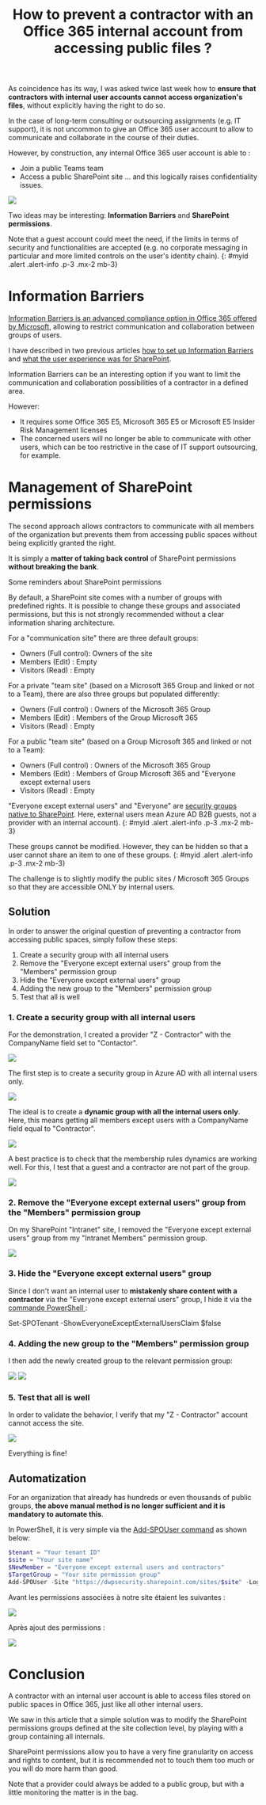 ﻿---
title: "How to prevent a contractor with an Office 365 internal account from accessing public files ?"
subtitle:
excerpt: In the case of long-term consulting or outsourcing assignments (e.g. IT support), it is not uncommon to give an Office 365 user account to allow to communicate and collaborate in the course of their duties. 
tags:
  - Microsoft 365
  - SharePoint Online
  - External sharing
header_img : "./assets/img/posts/2021-09-16_PreventContractorsToAccessPublicFiles_0.jpg"
---


As coincidence has its way, I was asked twice last week how to **ensure that contractors with internal user accounts cannot access organization's files**, without explicitly having the right to do so. 

In the case of long-term consulting or outsourcing assignments (e.g. IT support), it is not uncommon to give an Office 365 user account to allow to communicate and collaborate in the course of their duties. 

However, by construction, any internal Office 365 user account is able to : 
- Join a public Teams team 
- Access a public SharePoint site
... and this logically raises confidentiality issues. 

<img src="https://thijoubert.github.io/assets/img/posts/2021-09-16_PreventContractorsToAccessPublicFiles_1.png" >

Two ideas may be interesting: **Information Barriers** and **SharePoint permissions**. 

Note that a guest account could meet the need, if the limits in terms of security and functionalities are accepted (e.g. no corporate messaging in particular and more limited controls on the user's identity chain).
{: #myid .alert .alert-info .p-3 .mx-2 mb-3}


# Information Barriers 

[Information Barriers is an advanced compliance option in Office 365 offered by Microsoft](https://docs.microsoft.com/en-us/microsoftteams/information-barriers-in-teams), allowing to restrict communication and collaboration between groups of users.

I have described in two previous articles [how to set up Information Barriers](https://www.thijoubert.com/2021-07/InformationBarriers-Feedback-from-the-field-1-2/) and [what the user experience was for SharePoint](https://www.thijoubert.com/2021-08/InformationBarriers-OneDrive/). 

Information Barriers can be an interesting option if you want to limit the communication and collaboration possibilities of a contractor in a defined area.

However: 
- It requires some Office 365 E5, Microsoft 365 E5 or Microsoft E5 Insider Risk Management licenses
- The concerned users will no longer be able to communicate with other users, which can be too restrictive in the case of IT support outsourcing, for example.



# Management of SharePoint permissions

The second approach allows contractors to communicate with all members of the organization but prevents them from accessing public spaces without being explicitly granted the right. 

It is simply a **matter of taking back control** of SharePoint permissions **without breaking the bank**.

Some reminders about SharePoint permissions

By default, a SharePoint site comes with a number of groups with predefined rights. It is possible to change these groups and associated permissions, but this is not strongly recommended without a clear information sharing architecture. 


For a "communication site" there are three default groups: 
- Owners (Full control): Owners of the site
- Members (Edit) : Empty
- Visitors (Read) : Empty

For a private "team site" (based on a Microsoft 365 Group and linked or not to a Team), there are also three groups but populated differently: 
- Owners (Full control) : Owners of the Microsoft 365 Group
- Members (Edit) : Members of the Group Microsoft 365
- Visitors (Read) : Empty


For a public "team site" (based on a Group Microsoft 365 and linked or not to a Team): 
- Owners (Full control) : Owners of the Microsoft 365 Group
- Members (Edit) : Members of Group Microsoft 365 and "Everyone except external users
- Visitors (Read) : Empty

"Everyone except external users" and "Everyone" are [security groups native to SharePoint](https://docs.microsoft.com/en-US/office365/troubleshoot/access-management/grant-everyone-claim-to-external-users). Here, external users mean Azure AD B2B guests, not a provider with an internal account). 
{: #myid .alert .alert-info .p-3 .mx-2 mb-3}

These groups cannot be modified. However, they can be hidden so that a user cannot share an item to one of these groups. 
{: #myid .alert .alert-info .p-3 .mx-2 mb-3}

The challenge is to slightly modify the public sites / Microsoft 365 Groups so that they are accessible ONLY by internal users.


## Solution 

In order to answer the original question of preventing a contractor from accessing public spaces, simply follow these steps: 

1. Create a security group with all internal users
1. Remove the "Everyone except external users" group from the "Members" permission group
1. Hide the "Everyone except external users" group
1. Adding the new group to the "Members" permission group
1. Test that all is well


### 1. Create a security group with all internal users

For the demonstration, I created a provider "Z - Contractor" with the CompanyName field set to "Contactor". 

<img src="https://thijoubert.github.io/assets/img/posts/2021-09-16_PreventContractorsToAccessPublicFiles_2.png" >

The first step is to create a security group in Azure AD with all internal users only. 

<img src="https://thijoubert.github.io/assets/img/posts/2021-09-16_PreventContractorsToAccessPublicFiles_3.png" >

The ideal is to create a **dynamic group with all the internal users only**. Here, this means getting all members except users with a CompanyName field equal to "Contractor".  

<img src="https://thijoubert.github.io/assets/img/posts/2021-09-16_PreventContractorsToAccessPublicFiles_4.png" >

A best practice is to check that the membership rules dynamics are working well. For this, I test that a guest and a contractor are not part of the group. 

<img src="https://thijoubert.github.io/assets/img/posts/2021-09-16_PreventContractorsToAccessPublicFiles_5.png" >



### 2.  Remove the "Everyone except external users" group from the "Members" permission group

On my SharePoint "Intranet" site, I removed the "Everyone except external users" group from my "Intranet Members" permission group.

<img src="https://thijoubert.github.io/assets/img/posts/2021-09-16_PreventContractorsToAccessPublicFiles_6.png" >



### 3.  Hide the "Everyone except external users" group

Since I don't want an internal user to **mistakenly share content with a contractor** via the "Everyone except external users" group, I hide it via the [commande PowerShell ](https://docs.microsoft.com/en-us/powershell/module/sharepoint-online/set-spotenant?view=sharepoint-ps): 

Set-SPOTenant -ShowEveryoneExceptExternalUsersClaim $false



### 4.  Adding the new group to the "Members" permission group
I then add the newly created group to the relevant permission group:


<img src="https://thijoubert.github.io/assets/img/posts/2021-09-16_PreventContractorsToAccessPublicFiles_7.png" >

<img src="https://thijoubert.github.io/assets/img/posts/2021-09-16_PreventContractorsToAccessPublicFiles_8.png" >


### 5. Test that all is well
In order to validate the behavior, I verify that my "Z - Contractor" account cannot access the site.

<img src="https://thijoubert.github.io/assets/img/posts/2021-09-16_PreventContractorsToAccessPublicFiles_9.png" >

Everything is fine!



## Automatization
For an organization that already has hundreds or even thousands of public groups, **the above manual method is no longer sufficient and it is mandatory to automate this**. 

In PowerShell, it is very simple via the [Add-SPOUser command](https://docs.microsoft.com/en-us/powershell/module/sharepoint-online/set-spositegroup?view=sharepoint-ps) as shown below: 

```powershell
$tenant = "Your tenant ID"
$site = "Your site name"
$NewMember = "Everyone except external users and contractors"
$TargetGroup = "Your site permission group"
Add-SPOUser -Site "https://dwpsecurity.sharepoint.com/sites/$site" -LoginName $NewMember -Group $TargetGroup 
```

Avant les permissions associées à notre site étaient les suivantes : 

<img src="https://thijoubert.github.io/assets/img/posts/2021-09-16_PreventContractorsToAccessPublicFiles_10.png" >

Après ajout des permissions : 

<img src="https://thijoubert.github.io/assets/img/posts/2021-09-16_PreventContractorsToAccessPublicFiles_11.png" >



# Conclusion

A contractor with an internal user account is able to access files stored on public spaces in Office 365, just like all other internal users. 

We saw in this article that a simple solution was to modify the SharePoint permissions groups defined at the site collection level, by playing with a group containing all internals.

SharePoint permissions allow you to have a very fine granularity on access and rights to content, but it is recommended not to touch them too much or you will do more harm than good.  

Note that a provider could always be added to a public group, but with a little monitoring the matter is in the bag.
